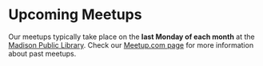 # Upcoming Meetups

Our meetups typically take place on the <b>last Monday of each month</b> at the
<a href="http://www.madisonpubliclibrary.org/central">Madison Public Library</a>.
Check our <a href="http://www.meetup.com/Mad-Railers">Meetup.com page</a> for more
information about past meetups.

<div id="events"></div>

<script src="/js/vendor/require.js" data-main="/js/main.js"></script>